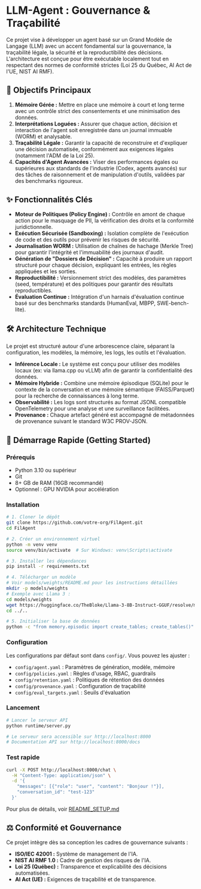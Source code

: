 # **LLM-Agent : Gouvernance & Traçabilité**

Ce projet vise à développer un agent basé sur un Grand Modèle de Langage (LLM) avec un accent fondamental sur la gouvernance, la traçabilité légale, la sécurité et la reproductibilité des décisions. L'architecture est conçue pour être exécutable localement tout en respectant des normes de conformité strictes (Loi 25 du Québec, AI Act de l'UE, NIST AI RMF).

## **🎯 Objectifs Principaux**

1. **Mémoire Gérée :** Mettre en place une mémoire à court et long terme avec un contrôle strict des consentements et une minimisation des données.  
2. **Interprétations Loguées :** Assurer que chaque action, décision et interaction de l'agent soit enregistrée dans un journal immuable (WORM) et analysable.  
3. **Traçabilité Légale :** Garantir la capacité de reconstruire et d'expliquer une décision automatisée, conformément aux exigences légales (notamment l'ADM de la Loi 25).  
4. **Capacités d'Agent Avancées :** Viser des performances égales ou supérieures aux standards de l'industrie (Codex, agents avancés) sur des tâches de raisonnement et de manipulation d'outils, validées par des benchmarks rigoureux.

## **✨ Fonctionnalités Clés**

* **Moteur de Politiques (Policy Engine) :** Contrôle en amont de chaque action pour le masquage de PII, la vérification des droits et la conformité juridictionnelle.  
* **Exécution Sécurisée (Sandboxing) :** Isolation complète de l'exécution de code et des outils pour prévenir les risques de sécurité.  
* **Journalisation WORM :** Utilisation de chaînes de hachage (Merkle Tree) pour garantir l'intégrité et l'immuabilité des journaux d'audit.  
* **Génération de "Dossiers de Décision" :** Capacité à produire un rapport structuré pour chaque décision, expliquant les entrées, les règles appliquées et les sorties.  
* **Reproductibilité :** Versionnement strict des modèles, des paramètres (seed, température) et des politiques pour garantir des résultats reproductibles.  
* **Évaluation Continue :** Intégration d'un harnais d'évaluation continue basé sur des benchmarks standards (HumanEval, MBPP, SWE-bench-lite).

## **🛠️ Architecture Technique**

Le projet est structuré autour d'une arborescence claire, séparant la configuration, les modèles, la mémoire, les logs, les outils et l'évaluation.

* **Inférence Locale :** Le système est conçu pour utiliser des modèles locaux (ex: via llama.cpp ou vLLM) afin de garantir la confidentialité des données.  
* **Mémoire Hybride :** Combine une mémoire épisodique (SQLite) pour le contexte de la conversation et une mémoire sémantique (FAISS/Parquet) pour la recherche de connaissances à long terme.  
* **Observabilité :** Les logs sont structurés au format JSONL compatible OpenTelemetry pour une analyse et une surveillance facilitées.  
* **Provenance :** Chaque artefact généré est accompagné de métadonnées de provenance suivant le standard W3C PROV-JSON.

## **🚀 Démarrage Rapide (Getting Started)**

### Prérequis

- Python 3.10 ou supérieur
- Git
- 8+ GB de RAM (16GB recommandé)
- Optionnel : GPU NVIDIA pour accélération

### Installation

```bash
# 1. Cloner le dépôt
git clone https://github.com/votre-org/FilAgent.git
cd FilAgent

# 2. Créer un environnement virtuel
python -m venv venv
source venv/bin/activate  # Sur Windows: venv\Scripts\activate

# 3. Installer les dépendances
pip install -r requirements.txt

# 4. Télécharger un modèle
# Voir models/weights/README.md pour les instructions détaillées
mkdir -p models/weights
# Exemple avec Llama 3 :
cd models/weights
wget https://huggingface.co/TheBloke/Llama-3-8B-Instruct-GGUF/resolve/main/llama-3-8b-instruct.Q4_K_M.gguf -O base.gguf
cd ../..

# 5. Initialiser la base de données
python -c "from memory.episodic import create_tables; create_tables()"
```

### Configuration

Les configurations par défaut sont dans `config/`. Vous pouvez les ajuster :

- `config/agent.yaml` : Paramètres de génération, modèle, mémoire
- `config/policies.yaml` : Règles d'usage, RBAC, guardrails
- `config/retention.yaml` : Politiques de rétention des données
- `config/provenance.yaml` : Configuration de traçabilité
- `config/eval_targets.yaml` : Seuils d'évaluation

### Lancement

```bash
# Lancer le serveur API
python runtime/server.py

# Le serveur sera accessible sur http://localhost:8000
# Documentation API sur http://localhost:8000/docs
```

### Test rapide

```bash
curl -X POST http://localhost:8000/chat \
  -H "Content-Type: application/json" \
  -d '{
    "messages": [{"role": "user", "content": "Bonjour !"}],
    "conversation_id": "test-123"
  }'
```

Pour plus de détails, voir [README_SETUP.md](README_SETUP.md)

## **⚖️ Conformité et Gouvernance**

Ce projet intègre dès sa conception les cadres de gouvernance suivants :

* **ISO/IEC 42001 :** Système de management de l'IA.  
* **NIST AI RMF 1.0 :** Cadre de gestion des risques de l'IA.  
* **Loi 25 (Québec) :** Transparence et explicabilité des décisions automatisées.  
* **AI Act (UE) :** Exigences de traçabilité et de transparence.